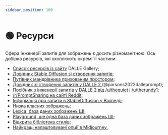```yaml
---
sidebar_position: 100
---
```


# 🟢 Ресурси

Сфера інженерії запитів для зображень є досить різноманітною. Ось добірка ресурсів, які охоплюють окремі її частини:

- [Список ресурсів із сайту](https://dallery.gallery/prompt-resources-tools-ai-art/) DALLE Gallery;
- [Довідник Stable Diffusion зі створення запитів;](https://cdn.openart.ai/assets/Stable%20Diffusion%20Prompt%20Book%20From%20OpenArt%2010-28.pdf)
- [Путівник мандрівника прихованим простором;](https://sweet-hall-e72.notion.site/A-Traveler-s-Guide-to-the-Latent-Space-85efba7e5e6a40e5bd3cae980f30235f)
- [Довідник зі створення запитів у DALLE 2 ](https://dallery.gallery/the-dalle-2-prompt-book/)(@parsons2022dalleprompt);
- [Посібник з інженерії запитів у DALLE 2 від /u/thequiet і /u/therundy1;](https://docs.google.com/document/d/11WlzjBT0xRpQhP9tFMtxzd0q6ANIdHPUBkMV-YB043U/edit)
- [/r/PromptSharing на сайті Reddit;](https://www.reddit.com/r/PromptSharing/)
- [Інформація про запити в StableDiffusion у Вікіпедії;](https://www.reddit.com/r/StableDiffusion/wiki/tutorials)
- [Низка класних зображень;](https://twitter.com/ivonatau/status/1605681809680830464)
- [Lexica, база даних зображень ШІ;](https://lexica.art)
- [Playground, ще одна база даних зображень ШІ;](https://playgroundai.com)
- [Відкрита бібліотека стилів;](https://docs.google.com/spreadsheets/d/1cm6239gw1XvvDMRtazV6txa9pnejpKkM5z24wRhhFz0/edit#gid=1057933666)
- [Найкращі налаштовувані опції в Midjourney.](https://pastebin.com/5Zsezviq)